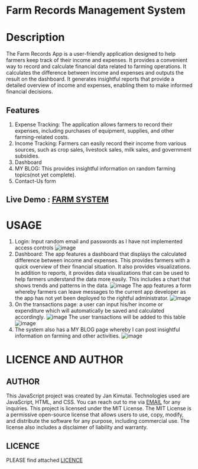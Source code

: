 # Farm Records Management System

# Description
The Farm Records App is a user-friendly application designed to help farmers keep track of their income and expenses. It provides a convenient way to record and calculate financial data related to farming operations. It calculates the difference between income and expenses and outputs the result on the dashboard. It generates insightful reports that provide a detailed overview of income and expenses, enabling them to make informed financial decisions.

## Features
1. Expense Tracking: The application allows farmers to record their expenses, including purchases of equipment, supplies, and other farming-related costs.
2. Income Tracking: Farmers can easily record their income from various sources, such as crop sales, livestock sales, milk sales, and government subsidies.
3. Dashboard 
4. MY BLOG: This provides insightful information on random farming topics(not yet complete).
5. Contact-Us form 


## Live Demo : [FARM SYSTEM](https://farm-records-management-system-52irxp7k8-jankimutai.vercel.app/)
# USAGE
1. Login: Input random email and passwords as I have not implemented access controls
 ![image](https://github.com/jankimutai/phase1_Project/assets/125971278/504e70a6-94f3-41a6-ac37-fb65b87404c5)
2. Dashboard: The app features a dashboard that displays the calculated difference between income and expenses. This provides farmers with a quick overview of their financial situation. It also provides visualizations. In addition to reports, it provides data visualizations that  can be used to help farmers understand the data more easily. This includes a chart  that shows trends and patterns in the data.
![image](https://github.com/jankimutai/phase1_Project/assets/125971278/c4c276c2-ac83-4372-aaec-82ee16d76eec)
The app features a form whereby farmers can leave messages to the current app developer as the app has not yet been deployed to the rightful administrator.
![image](https://github.com/jankimutai/phase1_Project/assets/125971278/ef781890-1027-4838-9532-550e421c865a)
 3. On the transactions page: a user can input his/her income or expenditure which will automatically be saved and calculated accordingly.
![image](https://github.com/jankimutai/phase1_Project/assets/125971278/f3f631cb-f9b1-438d-ab91-ff419345b8e8)
The user transactions will be added to this table 
![image](https://github.com/jankimutai/phase1_Project/assets/125971278/6656e242-8858-43a6-b6cb-7fddf156f391)
5. The system also has a MY BLOG page whereby I can post insightful information on farming and other activities.
![image](https://github.com/jankimutai/phase1_Project/assets/125971278/8833f974-eeb0-4cef-9915-9f0ca5bf6be6)

# LICENCE AND AUTHOR
## AUTHOR
This JavaScript project was created by Jan Kimutai. Technologies used are JavaScript, HTML, and CSS. You can reach out to me via [EMAIL](jankimutai@gmail.com) for any inquiries. This project is licensed under the MIT License. The MIT License is a permissive open-source license that allows users to use, copy, modify, and distribute the software for any purpose, including commercial use. The license also includes a disclaimer of liability and warranty.
## LICENCE
PLEASE find attached [LICENCE](https://github.com/jankimutai/phase1_Project/blob/main/LICENSE)


 





